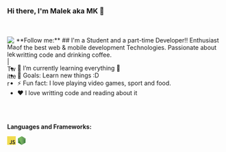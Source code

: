 ### Hi there, I'm Malek aka MK 👋 
<br />
<br />
**Follow me:** 

 <a href="https://twitter.com/ZaagMalek">
  <img align="left" alt="Malek| Twitter" width="21px" src="https://raw.githubusercontent.com/anuraghazra/anuraghazra/master/assets/twitter.svg"/>
</a>
## I'm a Student and a part-time Developer!! Enthusiast of the best web & mobile development Technologies. Passionate about writting code and drinking coffee.

- 🌱 I’m currently learning everything 🤣
- 🥅 Goals: Learn new things :D
- ⚡ Fun fact: I love playing video games, sport and food.
- ❤️ I love writting code and reading about it
<br />
<br />

**Languages and Frameworks:**  

<code><img height="20" src="https://raw.githubusercontent.com/github/explore/80688e429a7d4ef2fca1e82350fe8e3517d3494d/topics/javascript/javascript.png"></code>
<code><img height="20" src="https://raw.githubusercontent.com/github/explore/80688e429a7d4ef2fca1e82350fe8e3517d3494d/topics/nodejs/nodejs.png"></code> 

